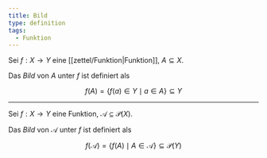 ```yaml
---
title: Bild
type: definition
tags:
  - Funktion
---
```


Sei $f : X \to Y$ eine [[zettel/Funktion|Funktion]], $A \subseteq X$.

Das *Bild* von $A$ unter $f$ ist definiert als

$$
	f(A) = \{ f(a) \in Y \mid a \in A \} \subseteq Y
$$

---

Sei $f : X \to Y$ eine Funktion, $\mathcal{A} \subseteq \mathcal{P}(X)$.

Das *Bild* von $\mathcal{A}$ unter $f$ ist definiert als

$$
	f(\mathcal{A}) = \{ f(A) \mid A \in \mathcal{A} \} \subseteq \mathcal{P}(Y)
$$